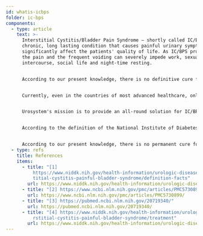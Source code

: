 ```yaml
---
id: whatis-icbps
folder: ic-bps
components:
  - type: article
    text: >-
      Interstitial Cystitis/Bladder Pain Syndrome – shortly called IC/BPS – is a
      chronic, long lasting condition that causes painful urinary symptoms which
      significantly affect the patients' quality of life. As IC/BPS progresses,
      the pain and the frequent voiding can severely impede work, sexual
      intercourse, social life and night-time resting. 


      According to our present knowledge, there is no definitive cure for IC/BPS. On the other hand, patients can be symptom-free for years, and the normal quality of life can be preserved assuming they get the appropriate treatment. The maintenance therapy should include monitoring the patient's status for years, possibly lifelong.


      Currently, even in the countries of most advanced healthcare, only 5-10% of the IC/BPS patients are diagnosed, although it is estimated that about 2.4% of the population are affected. Unfortunately, the later a patient is being diagnosed, the more severe the symptoms of IC/BPS are. 


      Urosystem's mission is to provide an all-round solution for IC/BPS patients – from the diagnosis to the proper treatment of multiple levels.


      According to the definition of the National Institute of Diabetes and Digestive and Kidney Diseases (NIDDK, the USA) Interstitial Cystitis/Bladder Pain Syndrome (IC/BPS) is a chronic, or long-lasting, condition that causes painful urinary symptoms.<sup>[1](https://www.niddk.nih.gov/health-information/urologic-diseases/interstitial-cystitis-painful-bladder-syndrome/definition-facts)</sup> Its symptoms significantly affect the patient's quality of life.<sup>[2](https://www.ncbi.nlm.nih.gov/pmc/articles/PMC5730899/)</sup> As IC/BPS progresses, the pain and the frequent voiding (which may exceed more than 80 occasions per day) can severely impede work, sexual intercourse, social life and night-time resting. Other chronic conditions occur more frequently in IC/BPS patients than in the general population.<sup>[3](https://pubmed.ncbi.nlm.nih.gov/20719340/)</sup>


      According to our present knowledge, there is no permanent cure for IC/BPS.<sup>[4](https://www.niddk.nih.gov/health-information/urologic-diseases/interstitial-cystitis-painful-bladder-syndrome/treatment)</sup> On the other hand, patients can get free from symptoms for years, and their standard quality of life can be preserved, assuming they get the appropriate treatment. Due to the increasing number of diagnosed cases and the length of therapy, IC/BPS shall demand a growing amount of resources from the healthcare systems in the near future.
  - type: refs
    title: References
    items:
      - title: "[1]
          https://www.niddk.nih.gov/health-information/urologic-diseases/inters\
          titial-cystitis-painful-bladder-syndrome/definition-facts"
        url: https://www.niddk.nih.gov/health-information/urologic-diseases/interstitial-cystitis-painful-bladder-syndrome/definition-facts
      - title: "[2] https://www.ncbi.nlm.nih.gov/pmc/articles/PMC5730899/"
        url: https://www.ncbi.nlm.nih.gov/pmc/articles/PMC5730899/
      - title: "[3] https://pubmed.ncbi.nlm.nih.gov/20719340/"
        url: https://pubmed.ncbi.nlm.nih.gov/20719340/
      - title: "[4] https://www.niddk.nih.gov/health-information/urologic-diseases/inte\
          rstitial-cystitis-painful-bladder-syndrome/treatment"
        url: https://www.niddk.nih.gov/health-information/urologic-diseases/interstitial-cystitis-painful-bladder-syndrome/treatment
---
```


